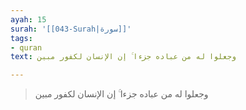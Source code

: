 ```yaml
---
ayah: 15
surah: '[[043-Surah|سورة]]'
tags:
- quran
text: وجعلوا له من عباده جزءا ۚ إن الإنسان لكفور مبين

---
```

> وجعلوا له من عباده جزءا ۚ إن الإنسان لكفور مبين
